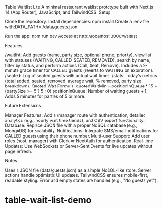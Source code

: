 Table Waitlist Lite
A minimal restaurant waitlist prototype built with Next.js 14 (App Router), JavaScript, and TailwindCSS.
Setup

Clone the repository.
Install dependencies: npm install
Create a .env file with:DATA_PATH=./data/guests.json

Run the app: npm run dev
Access at http://localhost:3000/waitlist

Features

/waitlist: Add guests (name, party size, optional phone, priority), view list with statuses (WAITING, CALLED, SEATED, REMOVED), search by name, filter by status, and perform actions (Call, Seat, Remove). Includes a 2-minute grace timer for CALLED guests (reverts to WAITING on expiration).
/seated: Log of seated guests with actual wait times.
/stats: Today’s metrics (total added, seated, removed, average wait, % removed, party size breakdown).
Quoted Wait Formula: quotedWaitMin = positionInQueue \* 15 + (partySize >= 5 ? 5 : 0)
positionInQueue: Number of waiting guests + 1.
Adds 5 minutes for parties of 5 or more.

Future Extensions

Manager Features: Add a /manager route with authentication, detailed analytics (e.g., hourly wait time trends), and CSV export functionality.
Database: Replace JSON file with a proper NoSQL database (e.g., MongoDB) for scalability.
Notifications: Integrate SMS/email notifications for CALLED guests using their phone number.
Multi-user Support: Add user roles (host, manager) with Clerk or NextAuth for authentication.
Real-time Updates: Use WebSockets or Server-Sent Events for live updates without page refresh.

Notes

Uses a JSON file (data/guests.json) as a simple NoSQL-like store.
Server actions handle optimistic UI updates.
TailwindCSS ensures mobile-first, readable styling.
Error and empty states are handled (e.g., "No guests yet").
# table-wait-list-demo
